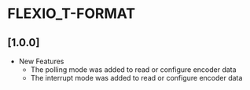 # FLEXIO_T-FORMAT

## [1.0.0]

- New Features
  - The polling mode was added to read or configure encoder data
  - The interrupt mode was added to read or configure encoder data
